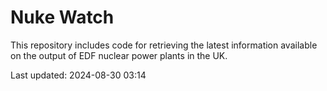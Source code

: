 # Nuke Watch

This repository includes code for retrieving the latest information available on the output of EDF nuclear power plants in the UK.

Last updated: 2024-08-30 03:14